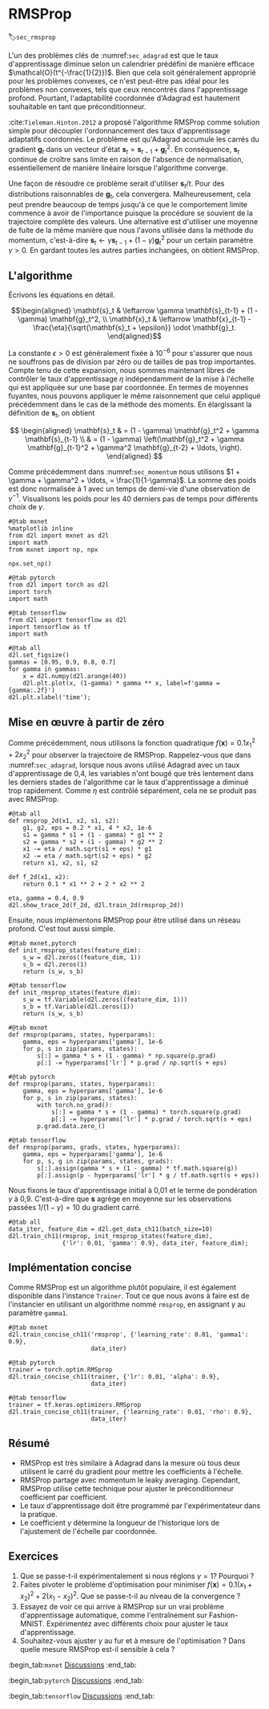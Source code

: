 # RMSProp
:label:`sec_rmsprop` 

 
L'un des problèmes clés de :numref:`sec_adagrad` est que le taux d'apprentissage diminue selon un calendrier prédéfini de manière efficace $\mathcal{O}(t^{-\frac{1}{2}})$. Bien que cela soit généralement approprié pour les problèmes convexes, ce n'est peut-être pas idéal pour les problèmes non convexes, tels que ceux rencontrés dans l'apprentissage profond. Pourtant, l'adaptabilité coordonnée d'Adagrad est hautement souhaitable en tant que préconditionneur.

:cite:`Tieleman.Hinton.2012` a proposé l'algorithme RMSProp comme solution simple pour découpler l'ordonnancement des taux d'apprentissage adaptatifs coordonnés. Le problème est qu'Adagrad accumule les carrés du gradient $\mathbf{g}_t$ dans un vecteur d'état $\mathbf{s}_t = \mathbf{s}_{t-1} + \mathbf{g}_t^2$. En conséquence, $\mathbf{s}_t$ continue de croître sans limite en raison de l'absence de normalisation, essentiellement de manière linéaire lorsque l'algorithme converge.

Une façon de résoudre ce problème serait d'utiliser $\mathbf{s}_t / t$. Pour des distributions raisonnables de $\mathbf{g}_t$, cela convergera. Malheureusement, cela peut prendre beaucoup de temps jusqu'à ce que le comportement limite commence à avoir de l'importance puisque la procédure se souvient de la trajectoire complète des valeurs. Une alternative est d'utiliser une moyenne de fuite de la même manière que nous l'avons utilisée dans la méthode du momentum, c'est-à-dire $\mathbf{s}_t \leftarrow \gamma \mathbf{s}_{t-1} + (1-\gamma) \mathbf{g}_t^2$ pour un certain paramètre $\gamma > 0$. En gardant toutes les autres parties inchangées, on obtient RMSProp.

## L'algorithme

Écrivons les équations en détail.

$$\begin{aligned}
    \mathbf{s}_t & \leftarrow \gamma \mathbf{s}_{t-1} + (1 - \gamma) \mathbf{g}_t^2, \\
    \mathbf{x}_t & \leftarrow \mathbf{x}_{t-1} - \frac{\eta}{\sqrt{\mathbf{s}_t + \epsilon}} \odot \mathbf{g}_t.
\end{aligned}$$

La constante $\epsilon > 0$ est généralement fixée à $10^{-6}$ pour s'assurer que nous ne souffrons pas de division par zéro ou de tailles de pas trop importantes. Compte tenu de cette expansion, nous sommes maintenant libres de contrôler le taux d'apprentissage $\eta$ indépendamment de la mise à l'échelle qui est appliquée sur une base par coordonnée. En termes de moyennes fuyantes, nous pouvons appliquer le même raisonnement que celui appliqué précédemment dans le cas de la méthode des moments. En élargissant la définition de $\mathbf{s}_t$, on obtient

$$
\begin{aligned}
\mathbf{s}_t & = (1 - \gamma) \mathbf{g}_t^2 + \gamma \mathbf{s}_{t-1} \\
& = (1 - \gamma) \left(\mathbf{g}_t^2 + \gamma \mathbf{g}_{t-1}^2 + \gamma^2 \mathbf{g}_{t-2} + \ldots, \right).
\end{aligned}
$$

Comme précédemment dans :numref:`sec_momentum` nous utilisons $1 + \gamma + \gamma^2 + \ldots, = \frac{1}{1-\gamma}$. La somme des poids est donc normalisée à $1$ avec un temps de demi-vie d'une observation de $\gamma^{-1}$. Visualisons les poids pour les 40 derniers pas de temps pour différents choix de $\gamma$.

```{.python .input}
#@tab mxnet
%matplotlib inline
from d2l import mxnet as d2l
import math
from mxnet import np, npx

npx.set_np()
```

```{.python .input}
#@tab pytorch
from d2l import torch as d2l
import torch
import math
```

```{.python .input}
#@tab tensorflow
from d2l import tensorflow as d2l
import tensorflow as tf
import math
```

```{.python .input}
#@tab all
d2l.set_figsize()
gammas = [0.95, 0.9, 0.8, 0.7]
for gamma in gammas:
    x = d2l.numpy(d2l.arange(40))
    d2l.plt.plot(x, (1-gamma) * gamma ** x, label=f'gamma = {gamma:.2f}')
d2l.plt.xlabel('time');
```

## Mise en œuvre à partir de zéro

Comme précédemment, nous utilisons la fonction quadratique $f(\mathbf{x})=0.1x_1^2+2x_2^2$ pour observer la trajectoire de RMSProp. Rappelez-vous que dans :numref:`sec_adagrad`, lorsque nous avons utilisé Adagrad avec un taux d'apprentissage de 0,4, les variables n'ont bougé que très lentement dans les derniers stades de l'algorithme car le taux d'apprentissage a diminué trop rapidement. Comme $\eta$ est contrôlé séparément, cela ne se produit pas avec RMSProp.

```{.python .input}
#@tab all
def rmsprop_2d(x1, x2, s1, s2):
    g1, g2, eps = 0.2 * x1, 4 * x2, 1e-6
    s1 = gamma * s1 + (1 - gamma) * g1 ** 2
    s2 = gamma * s2 + (1 - gamma) * g2 ** 2
    x1 -= eta / math.sqrt(s1 + eps) * g1
    x2 -= eta / math.sqrt(s2 + eps) * g2
    return x1, x2, s1, s2

def f_2d(x1, x2):
    return 0.1 * x1 ** 2 + 2 * x2 ** 2

eta, gamma = 0.4, 0.9
d2l.show_trace_2d(f_2d, d2l.train_2d(rmsprop_2d))
```

Ensuite, nous implémentons RMSProp pour être utilisé dans un réseau profond. C'est tout aussi simple.

```{.python .input}
#@tab mxnet,pytorch
def init_rmsprop_states(feature_dim):
    s_w = d2l.zeros((feature_dim, 1))
    s_b = d2l.zeros(1)
    return (s_w, s_b)
```

```{.python .input}
#@tab tensorflow
def init_rmsprop_states(feature_dim):
    s_w = tf.Variable(d2l.zeros((feature_dim, 1)))
    s_b = tf.Variable(d2l.zeros(1))
    return (s_w, s_b)
```

```{.python .input}
#@tab mxnet
def rmsprop(params, states, hyperparams):
    gamma, eps = hyperparams['gamma'], 1e-6
    for p, s in zip(params, states):
        s[:] = gamma * s + (1 - gamma) * np.square(p.grad)
        p[:] -= hyperparams['lr'] * p.grad / np.sqrt(s + eps)
```

```{.python .input}
#@tab pytorch
def rmsprop(params, states, hyperparams):
    gamma, eps = hyperparams['gamma'], 1e-6
    for p, s in zip(params, states):
        with torch.no_grad():
            s[:] = gamma * s + (1 - gamma) * torch.square(p.grad)
            p[:] -= hyperparams['lr'] * p.grad / torch.sqrt(s + eps)
        p.grad.data.zero_()
```

```{.python .input}
#@tab tensorflow
def rmsprop(params, grads, states, hyperparams):
    gamma, eps = hyperparams['gamma'], 1e-6
    for p, s, g in zip(params, states, grads):
        s[:].assign(gamma * s + (1 - gamma) * tf.math.square(g))
        p[:].assign(p - hyperparams['lr'] * g / tf.math.sqrt(s + eps))
```

Nous fixons le taux d'apprentissage initial à 0,01 et le terme de pondération $\gamma$ à 0,9. C'est-à-dire que $\mathbf{s}$ agrège en moyenne sur les observations passées $1/(1-\gamma) = 10$ du gradient carré.

```{.python .input}
#@tab all
data_iter, feature_dim = d2l.get_data_ch11(batch_size=10)
d2l.train_ch11(rmsprop, init_rmsprop_states(feature_dim),
               {'lr': 0.01, 'gamma': 0.9}, data_iter, feature_dim);
```

## Implémentation concise

Comme RMSProp est un algorithme plutôt populaire, il est également disponible dans l'instance `Trainer`. Tout ce que nous avons à faire est de l'instancier en utilisant un algorithme nommé `rmsprop`, en assignant $\gamma$ au paramètre `gamma1`.

```{.python .input}
#@tab mxnet
d2l.train_concise_ch11('rmsprop', {'learning_rate': 0.01, 'gamma1': 0.9},
                       data_iter)
```

```{.python .input}
#@tab pytorch
trainer = torch.optim.RMSprop
d2l.train_concise_ch11(trainer, {'lr': 0.01, 'alpha': 0.9},
                       data_iter)
```

```{.python .input}
#@tab tensorflow
trainer = tf.keras.optimizers.RMSprop
d2l.train_concise_ch11(trainer, {'learning_rate': 0.01, 'rho': 0.9},
                       data_iter)
```

## Résumé

* RMSProp est très similaire à Adagrad dans la mesure où tous deux utilisent le carré du gradient pour mettre les coefficients à l'échelle.
* RMSProp partage avec momentum le leaky averaging. Cependant, RMSProp utilise cette technique pour ajuster le préconditionneur coefficient par coefficient.
* Le taux d'apprentissage doit être programmé par l'expérimentateur dans la pratique.
* Le coefficient $\gamma$ détermine la longueur de l'historique lors de l'ajustement de l'échelle par coordonnée.

## Exercices

1. Que se passe-t-il expérimentalement si nous réglons $\gamma = 1$? Pourquoi ?
1. Faites pivoter le problème d'optimisation pour minimiser $f(\mathbf{x}) = 0.1 (x_1 + x_2)^2 + 2 (x_1 - x_2)^2$. Que se passe-t-il au niveau de la convergence ?
1. Essayez de voir ce qui arrive à RMSProp sur un vrai problème d'apprentissage automatique, comme l'entraînement sur Fashion-MNIST. Expérimentez avec différents choix pour ajuster le taux d'apprentissage.
1. Souhaitez-vous ajuster $\gamma$ au fur et à mesure de l'optimisation ? Dans quelle mesure RMSProp est-il sensible à cela ?

:begin_tab:`mxnet`
[Discussions](https://discuss.d2l.ai/t/356)
:end_tab:

:begin_tab:`pytorch`
[Discussions](https://discuss.d2l.ai/t/1074)
:end_tab:

:begin_tab:`tensorflow`
[Discussions](https://discuss.d2l.ai/t/1075)
:end_tab:
